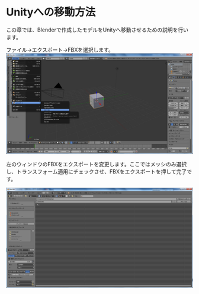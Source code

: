 # Unityへの移動方法

この章では、Blenderで作成したモデルをUnityへ移動させるための説明を行います。

ファイル→エクスポート→FBXを選択します。![](/assets/export1.png)

左のウィンドウのFBXをエクスポートを変更します。ここではメッシのみ選択し、トランスフォーム適用にチェックさせ、FBXをエクスポートを押して完了です。

![](/assets/export2.png)

